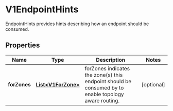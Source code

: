 

# V1EndpointHints

EndpointHints provides hints describing how an endpoint should be consumed.
## Properties

Name | Type | Description | Notes
------------ | ------------- | ------------- | -------------
**forZones** | [**List&lt;V1ForZone&gt;**](V1ForZone.md) | forZones indicates the zone(s) this endpoint should be consumed by to enable topology aware routing. |  [optional]



